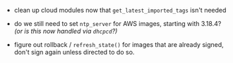 * clean up cloud modules now that `get_latest_imported_tags` isn't needed

* do we still need to set `ntp_server` for AWS images, starting with 3.18.4?
  _(or is this now handled via `dhcpcd`?)_

* figure out rollback / `refresh_state()` for images that are already signed,
  don't sign again unless directed to do so.
